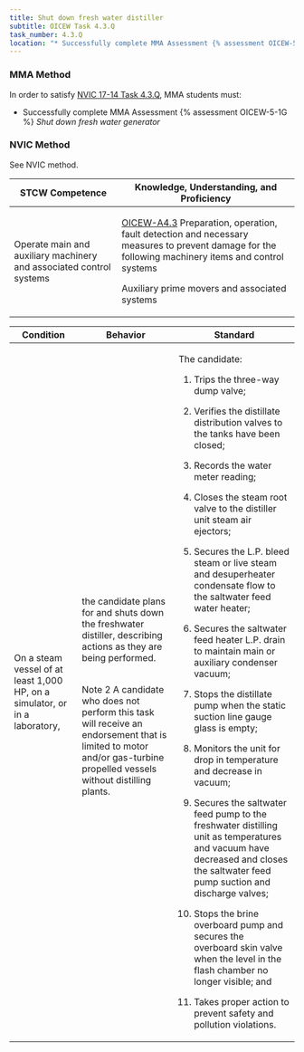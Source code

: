 ```yaml
---
title: Shut down fresh water distiller
subtitle: OICEW Task 4.3.Q 
task_number: 4.3.Q
location: "* Successfully complete MMA Assessment {% assessment OICEW-5-1G %} *Shut down fresh water generator*" 
---
```



### MMA Method

In order to satisfy  [NVIC 17-14  Task  4.3.Q]({{site.baseurl}}/assets/images/nvic-17-14.pdf), MMA students must:

* Successfully complete MMA Assessment {% assessment OICEW-5-1G %} *Shut down fresh water generator*


### NVIC Method

<a onclick="togglevisibility('nvic_methods')" >See NVIC method.</a>

<div id='nvic_methods' class='hide'>

<table>
<thead>
<tr>
<th class='forty'> STCW Competence </th>
<th class='sixty'> Knowledge, Understanding, and Proficiency </th>
</tr>
</thead>




<tbody>
<tr><td markdown='1'>

Operate main and auxiliary machinery and associated control systems

</td><td markdown='1'>

[OICEW-A4.3](../../tables/31.html#OICEW-A4.3) Preparation, operation, fault detection and necessary measures to prevent damage for the following machinery items and control systems 

Auxiliary prime movers and associated systems

</td></tr>


</tbody>
</table>


<table>
<thead>
<tr><th class='twenty'>  Condition </th><th class='twenty'> Behavior </th><th  class='sixty'>Standard </th></tr>
</thead>
<tbody >



<tr><td markdown='1'>

On a steam vessel of at least 1,000 HP, on a simulator, or in a laboratory,

</td><td markdown='1'>

the candidate plans for and shuts down the freshwater distiller, describing actions as they are being performed.

<br>

<div class="tooltip">Note 2
<span class="tooltiptext">
A candidate who does not perform this task will receive an endorsement that is limited to motor and/or gas-turbine propelled vessels without distilling plants.
</span>
</div>


</td><td markdown='1'>

The candidate:

1. Trips the three-way dump valve;

2. Verifies the distillate distribution valves to the tanks have been closed;

3. Records the water meter reading;

4. Closes the steam root valve to the distiller unit steam air ejectors;

5. Secures the L.P. bleed steam or live steam and desuperheater condensate flow to the saltwater feed water heater;

6. Secures the saltwater feed heater L.P. drain to maintain main or auxiliary condenser vacuum;

7. Stops the distillate pump when the static suction line gauge glass is empty;

8. Monitors the unit for drop in temperature and decrease in vacuum;

9. Secures the saltwater feed pump to the freshwater distilling unit as temperatures and vacuum have decreased and closes the saltwater feed pump suction and discharge valves;

10. Stops the brine overboard pump and secures the overboard skin valve when the level in the flash chamber no longer visible; and

11. Takes proper action to prevent safety and pollution violations.

</td></tr>
</tbody>
</table>
</div>
